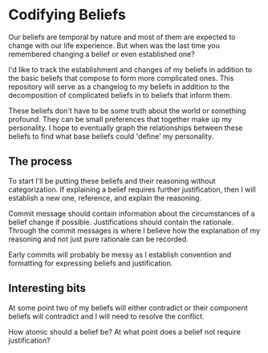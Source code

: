 # Codifying Beliefs

Our beliefs are temporal by nature and most of them are expected to change with
our life experience. But when was the last time you remembered changing a
belief or even established one?

I'd like to track the establishment and changes of my beliefs in addition to
the basic beliefs that compose to form more complicated ones. This repository
will serve as a changelog to my beliefs in addition to the decomposition of
complicated beliefs in to beliefs that inform them.

These beliefs don't have to be some truth about the world or something
profound. They can be small preferences that together make up my personality. I
hope to eventually graph the relationships between these beliefs to find what
base beliefs could 'define' my personality.


## The process

To start I'll be putting these beliefs and their reasoning without
categorization. If explaining a belief requires further justification, then I
will establish a new one, reference, and explain the reasoning.

Commit message should contain information about the circumstances of a belief
change if possible. Justifications should contain the rationale. Through the
commit messages is where I believe how the explanation of my reasoning and not
just pure rationale can be recorded.

Early commits will probably be messy as I establish convention and formatting
for expressing beliefs and justification.

## Interesting bits

At some point two of my beliefs will either contradict or their component
beliefs will contradict and I will need to resolve the conflict.

How atomic should a belief be? At what point does a belief not require
justification?
